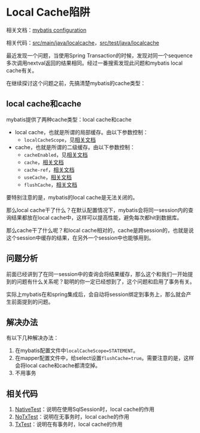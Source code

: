 # Local Cache陷阱

相关文档：[mybatis configuration][mybatis configuration]

相关代码：[src/main/java/localcache](src/main/java/localcache)，[src/test/java/localcache](src/test/java/localcache)

最近发现一个问题，当使用Spring Transaction的时候，发现对同一个sequence多次调用nextval返回的结果相同。经过一番搜索发现此问题和mybatis local cache有关。

在继续探讨这个问题之前，先搞清楚mybatis的cache类型：

## local cache和cache

mybatis提供了两种cache类型：local cache和cache

* local cache，也就是所谓的局部缓存。由以下参数控制：
  * ``localCacheScope``，见[相关文档][mybatis configuration]
* cache，也就是所谓的二级缓存。由以下参数控制：
  * ``cacheEnabled``，见[相关文档][mybatis configuration]
  * ``cache``，[相关文档][mybatis mapper xml]
  * ``cache-ref``，[相关文档][mybatis mapper xml]
  * ``useCache``，[相关文档][mybatis mapper xml]
  * ``flushCache``，[相关文档][mybatis mapper xml]

要特别注意的是，mybatis的local cache是无法关闭的。

那么local cache干了什么？在默认配置情况下，mybatis会将同一session内的查询结果都放在local cache中，这样可以提高性能，避免每次都hit到数据库。

那么cache干了什么呢？和local cache相对的，cache是跨session的，也就是说这个session中缓存的结果，在另外一个session中也能够用到。

## 问题分析

前面已经讲到了在同一session中的查询会将结果缓存，那么这个和我们一开始提到的问题有什么关系呢？聪明的你一定已经想到了，这个问题和启用了事务有关。

实际上mybatis在和spring集成后，会自动将session绑定到事务上，那么就会产生前面提到的问题。

## 解决办法

有以下几种解决办法：

1. 在mybatis配置文件中``localCacheScope=STATEMENT``。
2. 在mapper配置文件中，给select设置``flushCache=true``。需要注意的是，这样会将local cache和cache都清空掉。
3. 不用事务

## 相关代码

1. [NativeTest](src/test/java/localcache/service/NativeTest.java)：说明在使用SqlSession时，local cache的作用
2. [NoTxTest](src/test/java/localcache/service/NoTxTest.java)：说明在无事务时，local cache的作用
3. [TxTest](src/test/java/localcache/service/TxTest.java)：说明在有事务时，local cache的作用

[mybatis configuration]: http://www.mybatis.org/mybatis-3/configuration.html#settings
[mybatis mapper xml]: http://www.mybatis.org/mybatis-3/sqlmap-xml.html